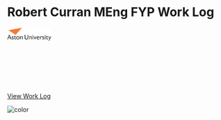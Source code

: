 <!-- _coverpage.md -->



# Robert Curran MEng FYP Work Log

<img src="media/astonUniversityLogo.png" width="20%"  style="margin-bottom: 20%">



[View Work Log](#Introduction)


<!-- background color -->

![color](#f0f0f0)